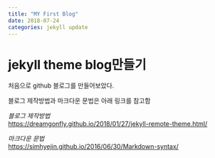 ```yaml
---
title: "MY First Blog"
date: 2018-07-24
categories: jekyll update
---
```


jekyll theme blog만들기 
===



처음으로 github 블로그를 만들어보았다.

블로그 제작방법과 마크다운 문법은 아래 링크를 참고함





  

*블로그 제작방법*   
<https://dreamgonfly.github.io/2018/01/27/jekyll-remote-theme.html/>  

*마크다운 문법*  
<https://simhyejin.github.io/2016/06/30/Markdown-syntax/>


